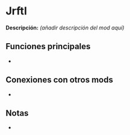 # Jrftl

**Descripción:** *(añadir descripción del mod aquí)*

## Funciones principales
- 

## Conexiones con otros mods
- 

## Notas
- 
